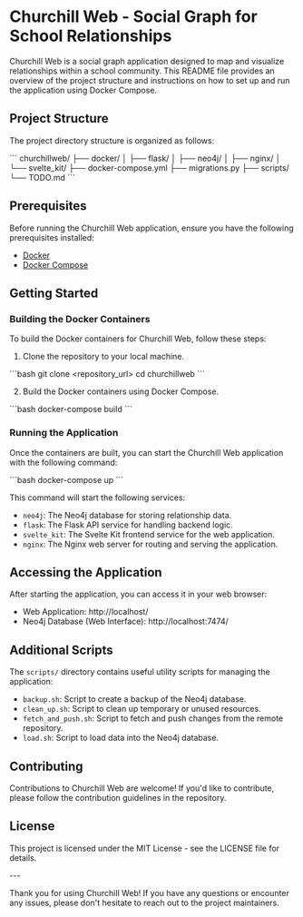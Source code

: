 # Churchill Web - Social Graph for School Relationships

Churchill Web is a social graph application designed to map and visualize relationships within a school community. This README file provides an overview of the project structure and instructions on how to set up and run the application using Docker Compose.

## Project Structure

The project directory structure is organized as follows:

\```
churchillweb/
├── docker/
│ ├── flask/
│ ├── neo4j/
│ ├── nginx/
│ └── svelte_kit/
├── docker-compose.yml
├── migrations.py
├── scripts/
└── TODO.md
\```

## Prerequisites

Before running the Churchill Web application, ensure you have the following prerequisites installed:

- [Docker](https://www.docker.com/get-started)
- [Docker Compose](https://docs.docker.com/compose/install/)

## Getting Started

### Building the Docker Containers

To build the Docker containers for Churchill Web, follow these steps:

1. Clone the repository to your local machine.

\```bash
git clone <repository_url>
cd churchillweb
\```

2. Build the Docker containers using Docker Compose.

\```bash
docker-compose build
\```

### Running the Application

Once the containers are built, you can start the Churchill Web application with the following command:

\```bash
docker-compose up
\```

This command will start the following services:

- `neo4j`: The Neo4j database for storing relationship data.
- `flask`: The Flask API service for handling backend logic.
- `svelte_kit`: The Svelte Kit frontend service for the web application.
- `nginx`: The Nginx web server for routing and serving the application.

## Accessing the Application

After starting the application, you can access it in your web browser:

- Web Application: http://localhost/
- Neo4j Database (Web Interface): http://localhost:7474/

## Additional Scripts

The `scripts/` directory contains useful utility scripts for managing the application:

- `backup.sh`: Script to create a backup of the Neo4j database.
- `clean_up.sh`: Script to clean up temporary or unused resources.
- `fetch_and_push.sh`: Script to fetch and push changes from the remote repository.
- `load.sh`: Script to load data into the Neo4j database.

## Contributing

Contributions to Churchill Web are welcome! If you'd like to contribute, please follow the contribution guidelines in the repository.

## License

This project is licensed under the MIT License - see the LICENSE file for details.

\---

Thank you for using Churchill Web! If you have any questions or encounter any issues, please don't hesitate to reach out to the project maintainers.
